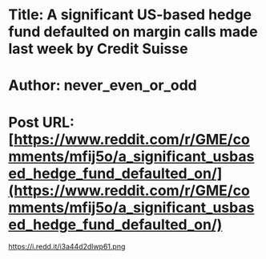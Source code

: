 # Title: A significant US-based hedge fund defaulted on margin calls made last week by Credit Suisse
# Author: never_even_or_odd
# Post URL: [https://www.reddit.com/r/GME/comments/mfij5o/a_significant_usbased_hedge_fund_defaulted_on/](https://www.reddit.com/r/GME/comments/mfij5o/a_significant_usbased_hedge_fund_defaulted_on/)


https://i.redd.it/i3a44d2dlwp61.png